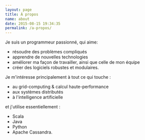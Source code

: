 ```yaml
---
layout: page
title: À propos
name: about
date: 2015-08-15 19:34:35
permalink: /a-propos/
---
```


Je suis un programmeur passionné, qui aime:

* résoudre des problèmes compliqués
* apprendre de nouvelles technologies
* améliorer ma façon de travailler, ainsi que celle de mon équipe
* créer des logiciels robustes et modulaires.

Je m'intéresse principalement à tout ce qui touche :

* au grid-computing & calcul haute-performance
* aux systèmes distributés
* à l'intelligence artificielle

et j'utilise essentiellement :

* Scala
* Java
* Python
* Apache Cassandra.
